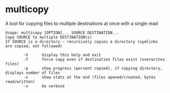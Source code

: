 # multicopy
A tool for copying files to multiple destinations at once with a single read

```
Usage: multicopy [OPTION]... SOURCE DESTINATION...
Copy SOURCE to multiple DESTINATION(s)
If SOURCE is a directory - recursively copies a directory (symlinks are copied, not followed)

        -h      display this help and exit
        -f      force copy even if destination files exist (overwrites files)
        -p      show progress (persent copied), if copying directory, displays number of files
        -s      show stats at the end (files opened/created, bytes read/written)
        -v      be verbose
```
